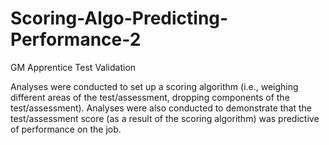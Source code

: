 # Scoring-Algo-Predicting-Performance-2
GM Apprentice Test Validation

Analyses were conducted to set up a scoring algorithm (i.e., weighing different areas of the test/assessment, dropping components of the test/assessment). Analyses were also conducted to demonstrate that the test/assessment score (as a result of the scoring algorithm) was predictive of performance on the job.
